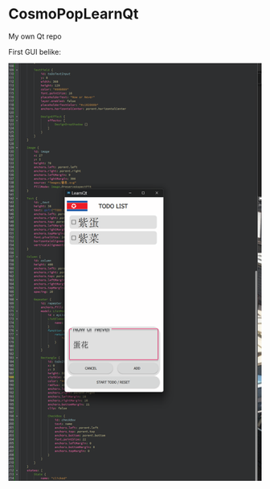 # CosmoPopLearnQt
My own Qt repo

First GUI belike:

![image-20241125013415667](README.assets/image-20241125013415667.png)
